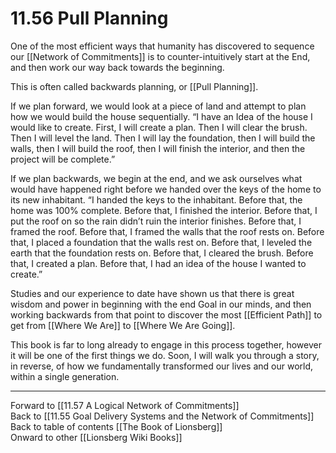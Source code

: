 # 11.56 Pull Planning

One of the most efficient ways that humanity has discovered to sequence our [[Network of Commitments]] is to counter-intuitively start at the End, and then work our way back towards the beginning.

This is often called backwards planning, or [[Pull Planning]]. 

If we plan forward, we would look at a piece of land and attempt to plan how we would build the house sequentially. “I have an Idea of the house I would like to create. First, I will create a plan. Then I will clear the brush. Then I will level the land. Then I will lay the foundation, then I will build the walls, then I will build the roof, then I will finish the interior, and then the project will be complete.”

If we plan backwards, we begin at the end, and we ask ourselves what would have happened right before we handed over the keys of the home to its new inhabitant. “I handed the keys to the inhabitant. Before that, the home was 100% complete. Before that, I finished the interior. Before that, I put the roof on so the rain didn’t ruin the interior finishes. Before that, I framed the roof. Before that, I framed the walls that the roof rests on. Before that, I placed a foundation that the walls rest on. Before that, I leveled the earth that the foundation rests on. Before that, I cleared the brush. Before that, I created a plan. Before that, I had an idea of the house I wanted to create.”

Studies and our experience to date have shown us that there is great wisdom and power in beginning with the end Goal in our minds, and then working backwards from that point to discover the most [[Efficient Path]] to get from [[Where We Are]] to [[Where We Are Going]].

This book is far to long already to engage in this process together, however it will be one of the first things we do. Soon, I will walk you through a story, in reverse, of how we fundamentally transformed our lives and our world, within a single generation. 

___

Forward to [[11.57 A Logical Network of Commitments]]  
Back to [[11.55 Goal Delivery Systems and the Network of Commitments]]  
Back to table of contents [[The Book of Lionsberg]]  
Onward to other [[Lionsberg Wiki Books]]  

